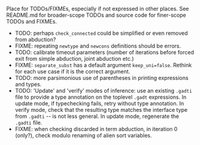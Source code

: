 Place for TODOs/FIXMEs, especially if not expressed in other places. See README.md for broader-scope TODOs and source code for finer-scope TODOs and FIXMEs.

* TODO: perhaps `check_connected` could be simplified or even removed from abduction?
* FIXME: repeating `newtype` and `newcons` definitions should be errors.
* TODO: calibrate timeout parameters (number of iterations before forced exit from simple abduction, joint abduction etc.)
* FIXME: `separate_subst` has a default argument `keep_uni=false`. Rethink for each use case if it is the correct argument.
* TODO: more parsimonious use of parentheses in printing expressions and types.
* TODO: 'Update' and 'verify' modes of inference: use an existing `.gadti` file to provide a type annotation on the toplevel `.gadt` expressions. In update mode, if typechecking fails, retry without type annotation. In verify mode, check that the resulting type matches the interface type from `.gadti` -- is not less general. In update mode, regenerate the `.gadti` file.
* FIXME: when checking discarded in term abduction, in iteration 0 (only?), check modulo renaming of alien sort variables.
